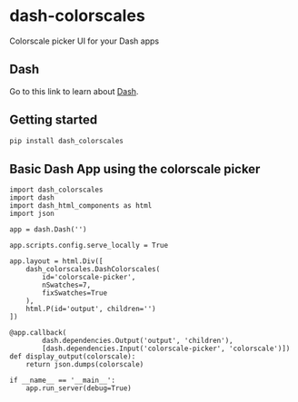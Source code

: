 # dash-colorscales

Colorscale picker UI for your Dash apps

## Dash

Go to this link to learn about [Dash](https://plot.ly/dash/).

## Getting started

```sh
pip install dash_colorscales
```

## Basic Dash App using the colorscale picker

```
import dash_colorscales
import dash
import dash_html_components as html
import json

app = dash.Dash('')

app.scripts.config.serve_locally = True

app.layout = html.Div([
    dash_colorscales.DashColorscales(
        id='colorscale-picker',
        nSwatches=7,
        fixSwatches=True
    ),
    html.P(id='output', children='')
])

@app.callback(
        dash.dependencies.Output('output', 'children'),
        [dash.dependencies.Input('colorscale-picker', 'colorscale')])
def display_output(colorscale):
    return json.dumps(colorscale)

if __name__ == '__main__':
    app.run_server(debug=True)
```